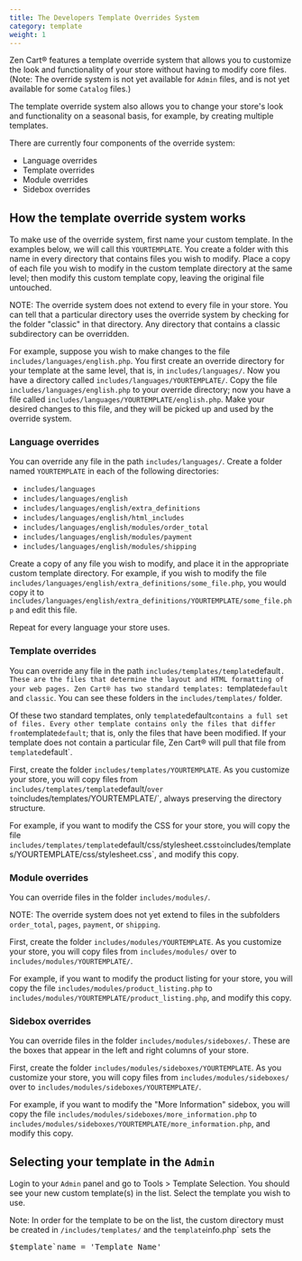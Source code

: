 ```yaml
---
title: The Developers Template Overrides System 
category: template 
weight: 1
---
```


Zen Cart® features a template override system that allows you to customize the look and functionality of your store without having to modify core files. (Note: The override system is not yet available for `Admin` files, and is not yet available for some `Catalog` files.)

The template override system also allows you to change your store's look and functionality on a seasonal basis, for example, by creating multiple templates.

There are currently four components of the override system:

*   Language overrides
*   Template overrides
*   Module overrides
*   Sidebox overrides

## <span class="mw-headline" id="How`the`template`override`system`works">How the template override system works</span>

To make use of the override system, first name your custom template. In the examples below, we will call this `YOURTEMPLATE`. You create a folder with this name in every directory that contains files you wish to modify. Place a copy of each file you wish to modify in the custom template directory at the same level; then modify this custom template copy, leaving the original file untouched.


NOTE: The override system does not extend to every file in your store. You can tell that a particular directory uses the override system by checking for the folder "classic" in that directory. Any directory that contains a classic subdirectory can be overridden.


For example, suppose you wish to make changes to the file `includes/languages/english.php`. You first create an override directory for your template at the same level, that is, in `includes/languages/`. Now you have a directory called `includes/languages/YOURTEMPLATE/`. Copy the file `includes/languages/english.php` to your override directory; now you have a file called `includes/languages/YOURTEMPLATE/english.php`. Make your desired changes to this file, and they will be picked up and used by the override system.

### Language overrides

You can override any file in the path `includes/languages/`. Create a folder named `YOURTEMPLATE` in each of the following directories:

*   `includes/languages`
*   `includes/languages/english`
*   `includes/languages/english/extra_definitions`
*   `includes/languages/english/html_includes`
*   `includes/languages/english/modules/order_total`
*   `includes/languages/english/modules/payment`
*   `includes/languages/english/modules/shipping`

Create a copy of any file you wish to modify, and place it in the appropriate custom template directory. For example, if you wish to modify the file `includes/languages/english/extra_definitions/some_file.php`, you would copy it to `includes/languages/english/extra_definitions/YOURTEMPLATE/some_file.php` and edit this file.

Repeat for every language your store uses.

### <span class="mw-headline" id="Template`overrides">Template overrides</span>

You can override any file in the path `includes/templates/template`default`. These are the files that determine the layout and HTML formatting of your web pages. Zen Cart® has two standard templates: `template`default` and `classic`. You can see these folders in the `includes/templates/` folder.

Of these two standard templates, only `template`default` contains a full set of files. Every other template contains only the files that differ from `template`default`; that is, only the files that have been modified. If your template does not contain a particular file, Zen Cart® will pull that file from `template`default`.

First, create the folder `includes/templates/YOURTEMPLATE`. As you customize your store, you will copy files from `includes/templates/template`default/` over to `includes/templates/YOURTEMPLATE/`, always preserving the directory structure.

For example, if you want to modify the CSS for your store, you will copy the file `includes/templates/template`default/css/stylesheet.css` to `includes/templates/YOURTEMPLATE/css/stylesheet.css`, and modify this copy.

### <span class="mw-headline" id="Module`overrides">Module overrides</span>

You can override files in the folder `includes/modules/`.


NOTE: The override system does not yet extend to files in the subfolders `order_total`, `pages`, `payment`, or `shipping`.


First, create the folder `includes/modules/YOURTEMPLATE`. As you customize your store, you will copy files from `includes/modules/` over to `includes/modules/YOURTEMPLATE/`.

For example, if you want to modify the product listing for your store, you will copy the file `includes/modules/product_listing.php` to `includes/modules/YOURTEMPLATE/product_listing.php`, and modify this copy.

### <span class="mw-headline" id="Sidebox`overrides">Sidebox overrides</span>

You can override files in the folder `includes/modules/sideboxes/`. These are the boxes that appear in the left and right columns of your store.

First, create the folder `includes/modules/sideboxes/YOURTEMPLATE`. As you customize your store, you will copy files from `includes/modules/sideboxes/` over to `includes/modules/sideboxes/YOURTEMPLATE/`.

For example, if you want to modify the "More Information" sidebox, you will copy the file `includes/modules/sideboxes/more_information.php` to `includes/modules/sideboxes/YOURTEMPLATE/more_information.php`, and modify this copy.

## <span class="mw-headline" id="Selecting`YOURTEMPLATE`in`the`Admin">Selecting your template in the `Admin`</span>

Login to your `Admin` panel and go to Tools > Template Selection.  You should see your new custom template(s) in the list. Select the template you wish to use.

Note: In order for the template to be on the list, the custom directory must be created in `/includes/templates/` and the `template`info.php` sets the

<pre>$template`name = 'Template Name'</pre>
